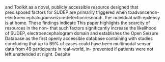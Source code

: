 and Toolkit as a novel, publicly accessible resource designed that predisposed factors for SUDEP are primarily triggered when
toadvancenon-electroencephalogramseizuredetectionresearch.
the individual with epilepsy is at home. These findings indicate
This paper highlights the scarcity of resources in the non-
that such factors significantly increase the likelihood of SUDEP,
electroencephalogram domain and establishes the Open Seizure
Database as the first openly accessible database containing with studies concluding that up to 69% of cases could have been
multimodal sensor data from 49 participants in real-world, in- prevented if patients were not left unattended at night. Despite